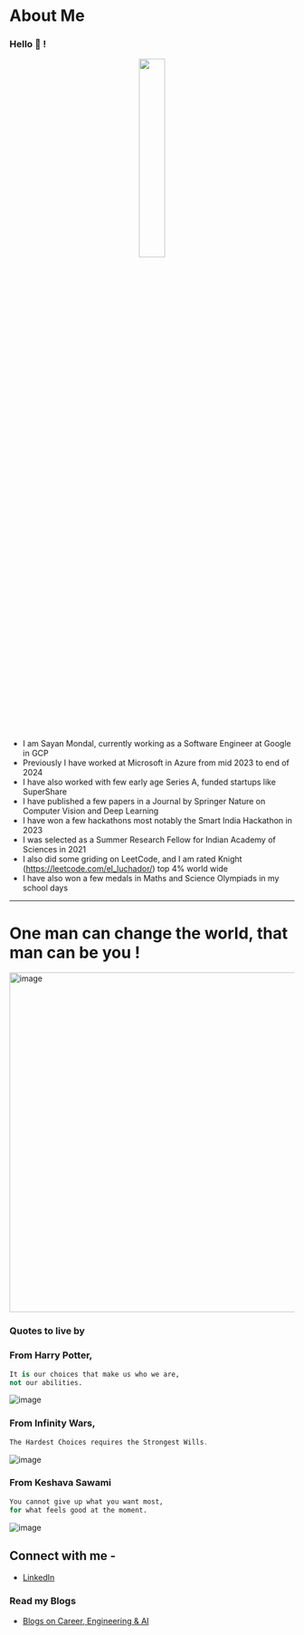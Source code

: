 # About Me 

### Hello 👋 !

<div align="center">
<img src="https://github.com/user-attachments/assets/f91b5899-864e-4f31-999c-b08a1dca07db" height="30%" width="30%" align="center" />
</div>

<br/>

- I am Sayan Mondal, currently working as a Software Engineer at Google in GCP
- Previously I have worked at Microsoft in Azure from mid 2023 to end of 2024
- I have also worked with few early age Series A, funded startups like SuperShare
- I have published a few papers in a Journal by Springer Nature on Computer Vision and Deep Learning
- I have won a few hackathons most notably the Smart India Hackathon in 2023
- I was selected as a Summer Research Fellow for Indian Academy of Sciences in 2021 
- I also did some griding on LeetCode, and I am rated Knight (https://leetcode.com/el_luchador/) top 4% world wide
- I have also won a few medals in Maths and Science Olympiads in my school days

<hr/>

# One man can change the world, that man can be you !

<img width="600" alt="image" src="https://github.com/user-attachments/assets/039351ce-ad05-4917-b234-c65a45763bc2" />


### Quotes to live by 

### From Harry Potter, 
```py
It is our choices that make us who we are, 
not our abilities. 
```

![image](https://github.com/user-attachments/assets/2efb6982-7a4e-49ea-8db8-63d753ae4d4c)


### From Infinity Wars,
```rust
The Hardest Choices requires the Strongest Wills.
```

![image](https://github.com/user-attachments/assets/619ec3ff-54e0-41c6-b181-47cd31397412)


### From Keshava Sawami
```r
You cannot give up what you want most, 
for what feels good at the moment. 
```
![image](https://github.com/user-attachments/assets/34eb414f-ec6d-4114-b5d8-cff727cf074f)



## Connect with me - 

- [LinkedIn](https://linkedin.com/in/sa-y-an)


### Read my Blogs 

- [Blogs on Career, Engineering & AI](http://sayan-mondal.netlify.app/)
